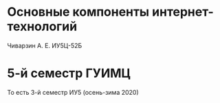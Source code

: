 # Основные компоненты интернет-технологий
Чиварзин А. Е.
ИУ5Ц-52Б

# 5-й семестр ГУИМЦ
То есть 3-й семестр ИУ5 (осень-зима 2020)
